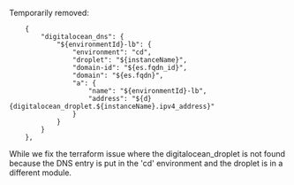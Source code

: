 Temporarily removed:

        {
            "digitalocean_dns": {
                "${environmentId}-lb": {
                    "environment": "cd",
                    "droplet": "${instanceName}",
                    "domain-id": "${es.fqdn_id}",
                    "domain": "${es.fqdn}",
                    "a": {
                        "name": "${environmentId}-lb",
                        "address": "${d}{digitalocean_droplet.${instanceName}.ipv4_address}"
                    }
                }
            }
        },


While we fix the terraform issue where the digitalocean_droplet is not found because the
DNS entry is put in the 'cd' environment and the droplet is in a different module.